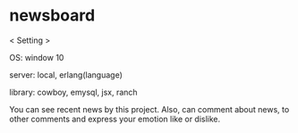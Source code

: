 # newsboard

< Setting > 

OS: window 10 


server: local, erlang(language)


library: cowboy, emysql, jsx, ranch


You can see recent news by this project.
Also, can comment about news, to other comments and express your emotion like or dislike.


